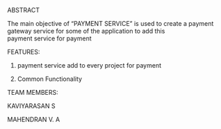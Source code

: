 ABSTRACT

   The main objective of “PAYMENT SERVICE” is used to create a payment gateway service for some of the application to add this  
  payment service for payment 
  

FEATURES:

1. payment service add to every project for payment

2. Common Functionality

TEAM MEMBERS:

KAVIYARASAN S

MAHENDRAN V. A
